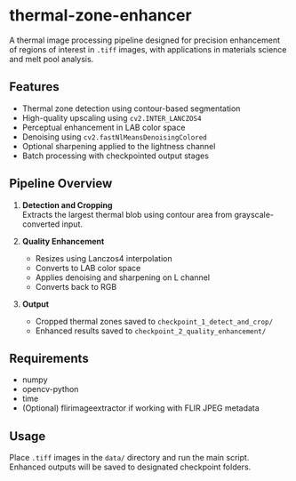 # thermal-zone-enhancer

A thermal image processing pipeline designed for precision enhancement of regions of interest in `.tiff` images, with applications in materials science and melt pool analysis.

## Features

- Thermal zone detection using contour-based segmentation
- High-quality upscaling using `cv2.INTER_LANCZOS4`
- Perceptual enhancement in LAB color space
- Denoising using `cv2.fastNlMeansDenoisingColored`
- Optional sharpening applied to the lightness channel
- Batch processing with checkpointed output stages

## Pipeline Overview

1. **Detection and Cropping**  
   Extracts the largest thermal blob using contour area from grayscale-converted input.

2. **Quality Enhancement**  
   - Resizes using Lanczos4 interpolation  
   - Converts to LAB color space  
   - Applies denoising and sharpening on L channel  
   - Converts back to RGB

3. **Output**  
   - Cropped thermal zones saved to `checkpoint_1_detect_and_crop/`  
   - Enhanced results saved to `checkpoint_2_quality_enhancement/`

## Requirements

- numpy  
- opencv-python  
- time  
- (Optional) flirimageextractor if working with FLIR JPEG metadata

## Usage

Place `.tiff` images in the `data/` directory and run the main script.  
Enhanced outputs will be saved to designated checkpoint folders.